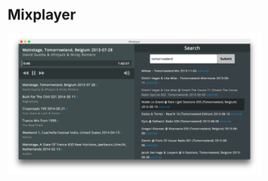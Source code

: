 # Mixplayer

![Screenshot](https://raw.githubusercontent.com/xiplias/mixplayer/master/screenshot.png)
